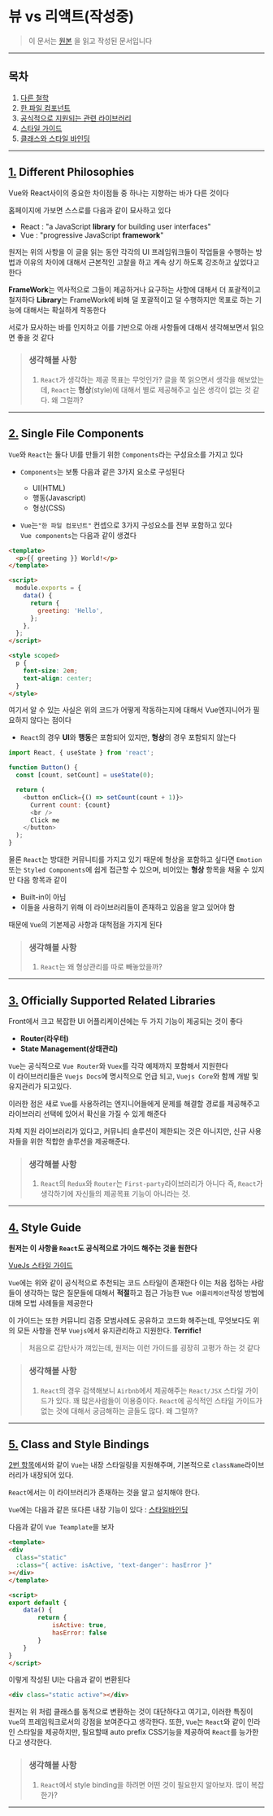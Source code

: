 # 뷰 vs 리액트(작성중)

 > 이 문서는 [원본](https://hswolff.com/blog/what-vuejs-does-better-than-react/) 을 읽고 작성된 문서입니다

------

## 목차
 1. [다른 철학](#1-Different-Philosophies)
 2. [한 파일 컴포넌트](#2-Single-File-Components)
 3. [공식적으로 지원되는 관련 라이브러리](#3-Officially-Supported-Related-Libraries)
 4. [스타일 가이드](#4-Style-Guide)
 5. [클래스와 스타일 바인딩](#5-Class-and-Style-Bindings)


------

## [1.](#목차) Different Philosophies

Vue와 React사이의 중요한 차이점들 중 하나는 지향하는 바가 다른 것이다

홈페이지에 가보면 스스로를 다음과 같이 묘사하고 있다
 * React : "a JavaScript **library** for building user interfaces"
 * Vue : "progressive JavaScript **framework**"

원저는 위의 사항을 이 글을 읽는 동안 각각의 UI 프레임워크들이 작업들을 수행하는 방법과 이유의 차이에 대해서 근본적인 고찰을 하고 계속 상기 하도록 강조하고 싶었다고 한다

**FrameWork**는 역사적으로 그들이 제공하거나 요구하는 사항에 대해서 더 포괄적이고 철저하다
**Library**는 FrameWork에 비해 덜 포괄적이고 덜 수행하지만 목표로 하는 기능에 대해서는 확실하게 작동한다

서로가 묘사하는 바를 인지하고 이를 기반으로 아래 사항들에 대해서 생각해보면서 읽으면 좋을 것 같다


> ### 생각해볼 사항
> 1. `React`가 생각하는 제공 목표는 무엇인가? 글을 쭉 읽으면서 생각을 해보았는데, `React`는 **형상**(style)에 대해서 별로 제공해주고 싶은 생각이 없는 것 같다. 왜 그럴까?

------ 

## [2.](#목차) Single File Components

`Vue`와 `React`는 둘다 UI를 만들기 위한 `Components`라는 구성요소를 가지고 있다

 * `Components`는 보통 다음과 같은 3가지 요소로 구성된다
   * UI(HTML)
   * 행동(Javascript)
   * 형상(CSS)

 * `Vue`는`"한 파일 컴포넌트"` 컨셉으로 3가지 구성요소를 전부 포함하고 있다  
`Vue components`는 다음과 같이 생겼다

```html
<template>
  <p>{{ greeting }} World!</p>
</template>

<script>
  module.exports = {
    data() {
      return {
        greeting: 'Hello',
      };
    },
  };
</script>

<style scoped>
  p {
    font-size: 2em;
    text-align: center;
  }
</style>
```
여기서 알 수 있는 사실은 위의 코드가 어떻게 작동하는지에 대해서 Vue엔지니어가 필요하지 않다는 점이다

 * `React`의 경우 **UI**와 **행동**은 포함되어 있지만, **형상**의 경우 포함되지 않는다

```javascript
import React, { useState } from 'react';

function Button() {
  const [count, setCount] = useState(0);

  return (
    <button onClick={() => setCount(count + 1)}>
      Current count: {count}
      <br />
      Click me
    </button>
  );
}
```
물론 `React`는 방대한 커뮤니티를 가지고 있기 때문에 형상을 포함하고 싶다면 `Emotion` 또는 `Styled Components`에 쉽게 접근할 수 있으며, 비어있는 **형상** 항목을 채울 수 있지만 다음 항목과 같이

 * Built-in이 아님
 * 이들을 사용하기 위해 이 라이브러리들이 존재하고 있음을 알고 있어야 함

때문에  `Vue`의 기본제공 사항과 대척점을 가지게 된다


> ### 생각해볼 사항
> 1. `React`는 왜 형상관리를 따로 빼놓았을까?

------

## [3.](#목차) Officially Supported Related Libraries

Front에서 크고 복잡한 UI 어플리케이션에는 두 가지 기능이 제공되는 것이 좋다
 * **Router(라우터)**
 * **State Management(상태관리)**

`Vue`는 공식적으로 `Vue Router`와 `Vuex`를 각각 예제까지 포함해서 지원한다  
이 라이브러리들은 `Vuejs Docs`에 명시적으로 언급 되고, `Vuejs Core`와 함께 개발 및 유지관리가 되고있다.  

이러한 점은 새로 `Vue`를 사용하려는 엔지니어들에게 문제를 해결할 경로를 제공해주고 라이브러리 선택에 있어서 확신을 가질 수 있게 해준다

자체 지원 라이브러리가 있다고, 커뮤니티 솔루션이 제한되는 것은 아니지만, 신규 사용자들을 위한 적합한 솔루션을 제공해준다.

> ### 생각해볼 사항
> 1. `React`의 `Redux`와 `Router`는 `First-party`라이브러리가 아니다 즉, `React`가 생각하기에 자신들의 제공목표 기능이 아니라는 것.

------

## [4.](#목차) Style Guide

 **원저는 이 사항을 `React`도 공식적으로 가이드 해주는 것을 원한다**

[VueJs 스타일 가이드](https://kr.vuejs.org/v2/style-guide/index.html)

`Vue`에는 위와 같이 공식적으로 추천되는 코드 스타일이 존재한다
이는 처음 접하는 사람들이 생각하는 많은 질문들에 대해서 **적절**하고 접근 가능한 `Vue 어플리케이션`작성 방법에 대해 모법 사례들을 제공한다

이 가이드는 또한 커뮤니티 검증 모범사례도 공유하고 코드화 해주는데, 무엇보다도 위의 모든 사항을 전부 `Vuejs`에서 유지관리하고 지원한다.  **Terrific!**
 > 처음으로 감탄사가 껴있는데, 원저는 이런 가이드를 굉장히 고평가 하는 것 같다

> ### 생각해볼 사항
> 1. `React`의 경우 검색해보니 `Airbnb`에서 제공해주는 `React/JSX` 스타일 가이드가 있다. 꽤 많은사람들이 이용중이다. `React`에 공식적인 스타일 가이드가 없는 것에 대해서 궁금해하는 글들도 많다. 왜 그럴까? 

------

## [5.](#목차) Class and Style Bindings

[2번 항목](#2-Single-File-Components)에서와 같이 `Vue`는 내장 스타일링을 지원해주며, 기본적으로 `className`라이브러리가 내장되어 있다.

`React`에서는 이 라이브러리가 존재하는 것을 알고 설치해야 한다.

`Vue`에는 다음과 같은 또다른 내장 기능이 있다 : [스타일바인딩](https://v3.vuejs.org/guide/class-and-style.html#object-syntax)

다음과 같이 `Vue Teamplate`을 보자
```html
<template>
<div
  class="static"
  :class="{ active: isActive, 'text-danger': hasError }"
></div>
</template>

<script>
export default {
    data() {
        return {
            isActive: true,
            hasError: false
        }
    }
}
</script>
```
이렇게 작성된 UI는 다음과 같이 변환된다
```html
<div class="static active"></div>
```
원저는 위 처럼 클래스를 동적으로 변환하는 것이 대단하다고 여기고,
이러한 특징이 `Vue`의 프레임워크로서의 강점을 보여준다고 생각한다.
또한, `Vue`는 `React`와 같이 인라인 스타일을 제공하지만, 필요할때 auto prefix CSS기능을 제공하여 `React`를 능가한다고 생각한다.

> ### 생각해볼 사항
> 1. `React`에서 style binding을 하려면 어떤 것이 필요한지 알아보자. 많이 복잡한가?


------

<!-- ## [6.](#목차) Slots

## [7.](#목차) Directive Modifiers

## [8.](#목차) Form Input Bindings

## [9.](#목차) Custom Directives

## [10.](#목차) Written in TypeScript

## [11.](#목차) Video

## [12.](#목차) Closing Thoughts -->
